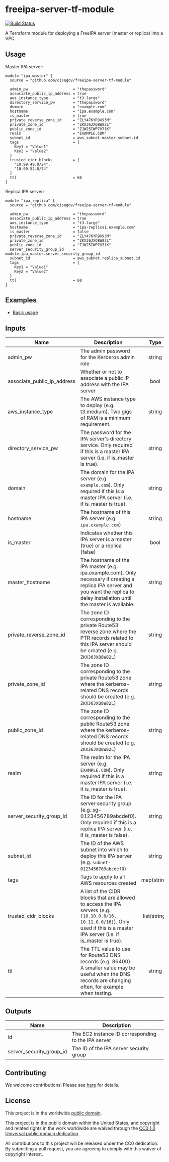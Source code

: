 # freeipa-server-tf-module #

[![Build Status](https://travis-ci.com/cisagov/freeipa-server-tf-module.svg?branch=develop)](https://travis-ci.com/cisagov/freeipa-server-tf-module)

A Terraform module for deploying a FreeIPA server (master or replica)
into a VPC.

## Usage ##

Master IPA server:

```hcl
module "ipa_master" {
  source = "github.com/cisagov/freeipa-server-tf-module"

  admin_pw                    = "thepassword"
  associate_public_ip_address = true
  aws_instance_type           = "t3.large"
  directory_service_pw        = "thepassword"
  domain                      = "example.com"
  hostname                    = "ipa.example.com"
  is_master                   = true
  private_reverse_zone_id     = "ZLY47KYR9X93M"
  private_zone_id             = "ZKX36JXQ8W82L"
  public_zone_id              = "ZJW25IWP7V71K"
  realm                       = "EXAMPLE.COM"
  subnet_id                   = aws_subnet.master_subnet.id
  tags                        = {
    Key1 = "Value1"
    Key2 = "Value2"
  }
  trusted_cidr_blocks         = [
    "10.99.49.0/24",
    "10.99.52.0/24"
  ]
  ttl                         = 60
}
```

Replica IPA server:

```hcl
module "ipa_replica" {
  source = "github.com/cisagov/freeipa-server-tf-module"

  admin_pw                    = "thepassword"
  associate_public_ip_address = true
  aws_instance_type           = "t3.large"
  hostname                    = "ipa-replica1.example.com"
  is_master                   = false
  private_reverse_zone_id     = "ZLY47KYR9X93M"
  private_zone_id             = "ZKX36JXQ8W82L"
  public_zone_id              = "ZJW25IWP7V71K"
  server_security_group_id    = module.ipa_master.server_security_group_id
  subnet_id                   = aws_subnet.replica_subnet.id
  tags                        = {
    Key1 = "Value1"
    Key2 = "Value2"
  }
  ttl                         = 60
}
```

## Examples ##

* [Basic usage](https://github.com/cisagov/freeipa-server-tf-module/tree/develop/examples/basic_usage)

## Inputs ##

| Name | Description | Type | Default | Required |
|------|-------------|:----:|:-------:|:--------:|
| admin_pw | The admin password for the Kerberos admin role | string | | yes |
| associate_public_ip_address | Whether or not to associate a public IP address with the IPA server | bool | `false` | no |
| aws_instance_type | The AWS instance type to deploy (e.g. t3.medium).  Two gigs of RAM is a minimum requirement. | string | `t3.small` | no |
| directory_service_pw | The password for the IPA server's directory service.  Only required if this is a master IPA server (i.e. if is_master is true). | string | Empty string | no |
| domain | The domain for the IPA server (e.g. `example.com`).  Only required if this is a master IPA server (i.e. if is_master is true). | string | Empty string | no |
| hostname | The hostname of this IPA server (e.g. `ipa.example.com`) | string | | yes |
| is_master | Indicates whether this IPA server is a master (true) or a replica (false) | bool | | yes |
| master_hostname | The hostname of the IPA master (e.g. ipa.example.com).  Only necessary if creating a replica IPA server and you want the replica to delay installation until the master is available. | string | Empty string | no |
| private_reverse_zone_id | The zone ID corresponding to the private Route53 reverse zone where the PTR records related to this IPA server should be created (e.g. `ZKX36JXQ8W82L`) | string | | yes |
| private_zone_id | The zone ID corresponding to the private Route53 zone where the kerberos-related DNS records should be created (e.g. `ZKX36JXQ8W82L`) | string | | yes |
| public_zone_id | The zone ID corresponding to the public Route53 zone where the kerberos-related DNS records should be created (e.g. `ZKX36JXQ8W82L`) | string | Empty string | no |
| realm | The realm for the IPA server (e.g. `EXAMPLE.COM`).  Only required if this is a master IPA server (i.e. if is_master is true). | string | Empty string | no |
| server_security_group_id | The ID for the IPA server security group (e.g. sg-0123456789abcdef0).  Only required if this is a replica IPA server (i.e. if is_master is false). | string | Empty string | no |
| subnet_id | The ID of the AWS subnet into which to deploy this IPA server (e.g. `subnet-0123456789abcdef0`) | string | | yes |
| tags | Tags to apply to all AWS resources created | map(string) | `{}` | no |
| trusted_cidr_blocks | A list of the CIDR blocks that are allowed to access the IPA servers (e.g. `[10.10.0.0/16, 10.11.0.0/16]`).  Only used if this is a master IPA server (i.e. if is_master is true). | list(string) | `[]` | no |
| ttl | The TTL value to use for Route53 DNS records (e.g. 86400).  A smaller value may be useful when the DNS records are changing often, for example when testing. | string | `86400` | no |

## Outputs ##

| Name | Description |
|------|-------------|
| id | The EC2 instance ID corresponding to the IPA server |
| server_security_group_id | The ID of the IPA server security group |

## Contributing ##

We welcome contributions!  Please see [here](CONTRIBUTING.md) for
details.

## License ##

This project is in the worldwide [public domain](LICENSE).

This project is in the public domain within the United States, and
copyright and related rights in the work worldwide are waived through
the [CC0 1.0 Universal public domain
dedication](https://creativecommons.org/publicdomain/zero/1.0/).

All contributions to this project will be released under the CC0
dedication. By submitting a pull request, you are agreeing to comply
with this waiver of copyright interest.
